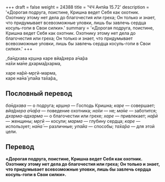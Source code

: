 +++
draft = false
weight = 24388
title = 'ЧЧ Антйа 15.72'
description = '«Дорогая подруга, поистине, Кришна ведет Себя как охотник. Охотнику этому нет дела до благочестия или греха; Он только и знает, что придумывает всевозможные уловки, лишь бы завлечь сердца косуль-гопи в Свои силки».'
summary = '«Дорогая подруга, поистине, Кришна ведет Себя как охотник. Охотнику этому нет дела до благочестия или греха; Он только и знает, что придумывает всевозможные уловки, лишь бы завлечь сердца косуль-гопи в Свои силки».'
+++

_ба̄ндхава кр̣шн̣а каре вйа̄дхера а̄ча̄ра  
на̄хи ма̄не дхарма̄дхарма,  
  
харе на̄рӣ-мр̣гӣ-марма,  
каре на̄на̄ упа̄йа та̄ха̄ра_

## Пословный перевод

_ба̄ндхава_ — о подруга; _кр̣шн̣а_ — Господь Кришна; _каре_ — совершает; _вйа̄дхера_ _а̄ча̄ра_ — поведение охотника; _на̄хи_ — не; _ма̄не_ — заботится; _дхарма_\-_адхарма_ — о благочестии или грехе; _харе_ — привлекает; _на̄рӣ_ — женщины; _мр̣гӣ_ — косули; _марма_ — глубину сердца; _каре_ — использует; _на̄на̄_ — различные; _упа̄йа_ — способы; _та̄ха̄ра_ — для этой цели.

## Перевод

**«Дорогая подруга, поистине, Кришна ведет Себя как охотник. Охотнику этому нет дела до благочестия или греха; Он только и знает, что придумывает всевозможные уловки, лишь бы завлечь сердца косуль-гопи в Свои силки».**
